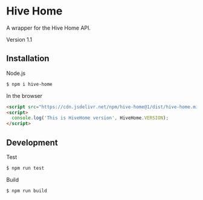 # Hive Home

A wrapper for the Hive Home API.

Version 1.1

## Installation
Node.js
```bash
$ npm i hive-home
```
In the browser
```html
<script src="https://cdn.jsdelivr.net/npm/hive-home@1/dist/hive-home.min.js"></script>
<script>
  console.log('This is HiveHome version', HiveHome.VERSION);
</script>
```

## Development
Test
```bash
$ npm run test
```
Build
```bash
$ npm run build
```
